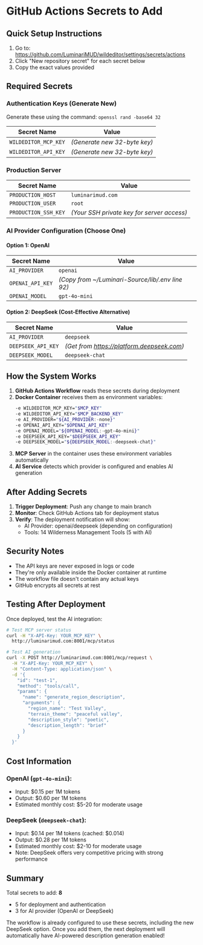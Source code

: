 # GitHub Actions Secrets to Add

## Quick Setup Instructions

1. Go to: https://github.com/LuminariMUD/wildeditor/settings/secrets/actions
2. Click "New repository secret" for each secret below
3. Copy the exact values provided

## Required Secrets

### Authentication Keys (Generate New)
Generate these using the command: `openssl rand -base64 32`

| Secret Name | Value |
|------------|-------|
| `WILDEDITOR_MCP_KEY` | *(Generate new 32-byte key)* |
| `WILDEDITOR_API_KEY` | *(Generate new 32-byte key)* |

### Production Server
| Secret Name | Value |
|------------|-------|
| `PRODUCTION_HOST` | `luminarimud.com` |
| `PRODUCTION_USER` | `root` |
| `PRODUCTION_SSH_KEY` | *(Your SSH private key for server access)* |

### AI Provider Configuration (Choose One)

#### Option 1: OpenAI
| Secret Name | Value |
|------------|-------|
| `AI_PROVIDER` | `openai` |
| `OPENAI_API_KEY` | *(Copy from ~/Luminari-Source/lib/.env line 92)* |
| `OPENAI_MODEL` | `gpt-4o-mini` |

#### Option 2: DeepSeek (Cost-Effective Alternative)
| Secret Name | Value |
|------------|-------|
| `AI_PROVIDER` | `deepseek` |
| `DEEPSEEK_API_KEY` | *(Get from https://platform.deepseek.com)* |
| `DEEPSEEK_MODEL` | `deepseek-chat` |

## How the System Works

1. **GitHub Actions Workflow** reads these secrets during deployment
2. **Docker Container** receives them as environment variables:
   ```bash
   -e WILDEDITOR_MCP_KEY="$MCP_KEY"
   -e WILDEDITOR_API_KEY="$MCP_BACKEND_KEY"
   -e AI_PROVIDER="${AI_PROVIDER:-none}"
   -e OPENAI_API_KEY="$OPENAI_API_KEY"
   -e OPENAI_MODEL="${OPENAI_MODEL:-gpt-4o-mini}"
   -e DEEPSEEK_API_KEY="$DEEPSEEK_API_KEY"
   -e DEEPSEEK_MODEL="${DEEPSEEK_MODEL:-deepseek-chat}"
   ```
3. **MCP Server** in the container uses these environment variables automatically
4. **AI Service** detects which provider is configured and enables AI generation

## After Adding Secrets

1. **Trigger Deployment**: Push any change to main branch
2. **Monitor**: Check GitHub Actions tab for deployment status
3. **Verify**: The deployment notification will show:
   - AI Provider: openai/deepseek (depending on configuration)
   - Tools: 14 Wilderness Management Tools (5 with AI)

## Security Notes

- The API keys are never exposed in logs or code
- They're only available inside the Docker container at runtime
- The workflow file doesn't contain any actual keys
- GitHub encrypts all secrets at rest

## Testing After Deployment

Once deployed, test the AI integration:

```bash
# Test MCP server status
curl -H "X-API-Key: YOUR_MCP_KEY" \
  http://luminarimud.com:8001/mcp/status

# Test AI generation
curl -X POST http://luminarimud.com:8001/mcp/request \
  -H "X-API-Key: YOUR_MCP_KEY" \
  -H "Content-Type: application/json" \
  -d '{
    "id": "test-1",
    "method": "tools/call",
    "params": {
      "name": "generate_region_description",
      "arguments": {
        "region_name": "Test Valley",
        "terrain_theme": "peaceful valley",
        "description_style": "poetic",
        "description_length": "brief"
      }
    }
  }'
```

## Cost Information

### OpenAI (`gpt-4o-mini`):
- Input: $0.15 per 1M tokens
- Output: $0.60 per 1M tokens
- Estimated monthly cost: $5-20 for moderate usage

### DeepSeek (`deepseek-chat`):
- Input: $0.14 per 1M tokens (cached: $0.014)
- Output: $0.28 per 1M tokens
- Estimated monthly cost: $2-10 for moderate usage
- Note: DeepSeek offers very competitive pricing with strong performance

## Summary

Total secrets to add: **8**
- 5 for deployment and authentication
- 3 for AI provider (OpenAI or DeepSeek)

The workflow is already configured to use these secrets, including the new DeepSeek option. Once you add them, the next deployment will automatically have AI-powered description generation enabled!